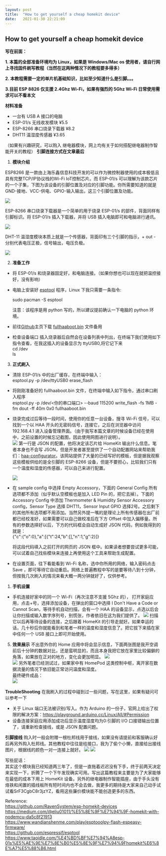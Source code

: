 ```yaml
---
layout: post
title:  "How to get yourself a cheap homekit device"
date:   2021-01-30 22:21:09
---
```

## How to get yourself a cheap homekit device 

**写在前面：**  

**1. 本篇的全部准备环境均为 Linux，如果是 Windows/Mac os 使用者，请自行网上寻找固件刷写教程（当然在这两种情况下的教程要多得多）**      

**2. 本教程需要一定的单片机基础知识，比如至少知道什么是引脚。。。**

**3.目前 ESP 8826 仅支援 2.4Ghz Wi-Fi，如果有强烈的 5Ghz Wi-Fi 日常使用需求可以不看本文**  

  

**材料准备**

- 一台有 USB A 接口的电脑  
- ESP-01/s 无线收发模块    ¥5.5
- ESP-8266 串口烧录下载器    ¥8.2 
- DHT11 温湿度传感器    ¥3.65

（如果有兴趣研究，可以购入 继电器模块，网上均有关于如何搭配继电器制作智能开关的教程） 
**引脚连接方式在文章最后** 

1. **模块介绍**

  ESP8266 是一款由上海乐鑫信息科技开发的可以作为微控制器使用的成本极低且具有完整TCP/IP协议栈的Wi-Fi IoT控制芯片。而 ESP-01/s 可以理解为该款芯片的一个子集，下图为该设备的引脚位置及对应的引脚功能。你所需要知道的就是 GND-接地、VCC-供电、GPIO-输入输出，这三个引脚位置及功能。

![](https://i.niupic.com/images/2021/01/30/9aAT.jpg)

  ESP-8266 串口烧录下载器是一个简单的用于烧录 ESP-01/s 的部件，背面同样有引脚标识。将 ESP-01/s 插入下载器，并将 USB 插入电脑即可和电脑进行通讯。

![](https://i.niupic.com/images/2021/01/30/9aAZ.jpg)

  DHT-11 温湿度模块本质上就是一个传感器，背面印有三个引脚的指示，+ out - 分别代表电压正极，信号输出，电压负极。

![](https://i.niupic.com/images/2021/01/30/9aAU.jpg)

2. **准备工作**   

+ 将 ESP-01/s 和烧录器固定好，和电脑连接。（如果你想也可以现在就把温控接好，没有影响）

+ 电脑上安装好 [esptool](https://github.com/espressif/esptool) 程序，Linux 下我只需要一条指令:  

     sudo pacman -S esptool   

     注意：该程序是用 python 写的，所以建议提前确认一下电脑的 python 环境。
     
+ 前往[Github](https://github.com/RavenSystem/esp-homekit-devices/wiki/Installation)主页下载 [fullhaaboot.bin](https://github.com/RavenSystem/haa/releases/latest/download/fullhaaboot.bin) 文件备用
  
+ 检查设备端口
     插入烧录器后自然会在设备列表中列出，在终端下我们使用如下指令查看，在我这插入的设备显示为 ttyUSB0,将它记下来  
     cd /dev   
     ls  
3. **正式刷入**
+ 清除 ESP-01/s 中的出厂缓存，在终端中输入：  
  esptool.py -p /dev/ttyUSB0 erase_flash  
  
+ 将刚刚准备好的 fullhaaboot.bin 文件，在终端中输入如下指令，通过串口刷入程序  
     esptool.py -p /dev/<你的串口端口> --baud 115200 write_flash -fs 1MB -fm dout -ff 40m 0x0 fullhaaboot.bin
     
+ 烧录完成过后等待一段时间，使用你的任意一台设备，搜寻 Wi-Fi 信号，可以找到一个以 HAA 开头的无密码信号，连接它，之后在浏览器中访问 192.168.4.1 进入设备管理界面。（由于我写本篇文章的时候设备已经在使用中，之前设置的时候忘记截图，因此使用网图进行说明）。  
   ![](https://i.niupic.com/images/2021/01/30/9aB4.jpg)
   第一行是 JSON 的配置，他将决定该芯片给 HomeKit 输出什么信息。笔者本身也不会写 JSON，但是开发者甚至提供了一个自动配置网站来帮助我们：[haa-configurator](https://glumb.github.io/haa-configurator/)。该网站提供了大量的已经写好的模板，但是据我观察这些模板供给的是全引脚的 ESP-8266 设备，但是不要担心，比较我们只有一个温度和湿度的传感器，可以自己来进行配置。
   
  ![](https://i.niupic.com/images/2021/01/30/9aB5.jpg)
   
+ 在 sample config 中选择 Empty Accessory，下面的 General Config 所有选项都不添加（似乎默认空模板也是加入 LED Pin 的，把它去掉）。下面的 Accessory Config 中添加 Thermometer & Humidity Sensor Accessory config，Sensor Type 选择 DHT11，Sensor Input GPIO 选择2号。之后剩下的其他所有选项都不用添加。当然另外提一嘴的是理论上所有传感器在出厂前都已经校准好，如果需要可以自己做校准后在下方 Offset 中加入偏移量。所有的参数选择好以后，下方的代码框会自动生成好 JSON 代码，例如我得到的就是：  
   {"c":{"o":0},"a":[{"t":24,"b":[],"n":1,"g":2}]}  
   
   将这段代码填入之前打开的网页的 JSON 框中。如果读者想要尝试更多可能，可以试着自己找些模块来连接上再使用这个工具来帮助生成配置。
+ 在设置页面，往下看能看到 Wi-Fi 名称，选中你所用的网络，输入密码点击 Save ，即可等待它自动重启。网络上普遍教程中写的是要等待八到十分钟，但按我几次刷入的情况来看大概一两分钟就好了，仅供参考。

1. **手机设置**
+ 手机连接好家中的同一个 Wi-Fi（再次注意不支援 5Ghz 的）， 打开家庭应用，点击+号，选择添加设备，在弹出的窗口中选择 I Don't Have a Code or Cannot Scan，等待手机自动扫描，会有一个 HAA 的设备显示，点选以后会让你扫描或输入数字序列号，别慌张，作者依旧在这为我们提供了。
  ![](https://i.niupic.com/images/2021/01/30/9aBa.png)
扫描它以后再等待设备的连接，之后跟着 HomeKit 的引导走就好。如果幸运的话，几十秒后你就能看到和笔者一样的温度和湿度信息了。把它拔下来插在家中任何一个 USB 接口上即可开始使用。

5. **效果展示**
不出意外你的 Home 应用中将会显示信息，下面两张图是我开空调前后十分钟的数据对比，还是蛮明显的，而且本身我把它放在家里比较偏僻的角落，如果放在正对的地方，变化会更加明显。
![](https://i.niupic.com/images/2021/01/30/9aBb.jpg)  
![](https://i.niupic.com/images/2021/01/30/9aBd.jpg) 
另外笔者已经测试过，如果家中有 HomePod 这类控制中枢，离开家在数据流量的情况下依旧能正常访问温度和湿度。  
最终硬件成品：  
![](https://i.niupic.com/images/2021/01/30/9aBg.jpg)

**TroubleShooting**
在我刷入的过程中碰到过一些问题，写在这里，如果有疑问可以参考一下
+ 关于 Linux 端口无法被识别/写入。作为 Arduino 的一份子，官网上给出了权限的解决方案：https://playground.arduino.cc/Linux/All/#Permission
+ 设备连接家庭应用添加成功后显示温度湿度均为0:引脚的 I/O 口接错输出位置了，请重新检查接线，或是 JSON 配置问题。
  
**引脚接线**
购入时一般会附赠一根杜邦线用于接线，如果没有请提前和客服确认好后再另外购入杜邦线。其他教程中往往是给接口，我为了偷个小懒，直接给出接线图片，根据线的颜色一对一连接上就好。
![](https://i.niupic.com/images/2021/01/30/9aBj.jpg)
![](https://i.niupic.com/images/2021/01/30/9aBi.jpg)

写些屁话：  
其实这个模块我已经知道两三年了，但是一直拖着迟迟没有下手，终于前两天决定来实现一下，折腾了一个下午发现确实可用。写出这篇教程来主要是为了大家能够在最低的成本下用上 HomeKit 设备。另外的继电器制作智能插座，由于手头没有烙铁和闲置的插线板所有短时间内也不会去做，我更多的期待是大家来自己动手试试看SrF3CgbC8r3jzYZ，看用这些廉价模块能不能创造更多的东西。 

Reference:  
https://github.com/RavenSystem/esp-homekit-devices  
https://medium.com/@eliu01011/%E5%8E%9F%E7%94%9F-homekit-with-nodemcu-da5c8f21913  
https://www.wandianshenme.com/play/esptooolpy-flash-espeasy-firmware/  
https://github.com/espressif/esptool  
https://www.taoidle.com/%E4%BD%BF%E7%94%A8esp-01s%E5%AE%9E%E7%8E%B0%E5%8E%9F%E7%94%9Fhomekit%E6%8E%A7%E5%88%B6.html
   



